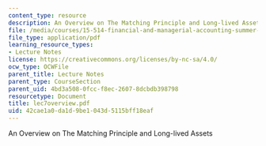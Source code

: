 ```yaml
---
content_type: resource
description: An Overview on The Matching Principle and Long-lived Assets
file: /media/courses/15-514-financial-and-managerial-accounting-summer-2003/42cae1a0da1d9be1043d5115bff18eaf_lec7overview.pdf
file_type: application/pdf
learning_resource_types:
- Lecture Notes
license: https://creativecommons.org/licenses/by-nc-sa/4.0/
ocw_type: OCWFile
parent_title: Lecture Notes
parent_type: CourseSection
parent_uid: 4bd3a508-0fcc-f8ec-2607-8dcbdb398798
resourcetype: Document
title: lec7overview.pdf
uid: 42cae1a0-da1d-9be1-043d-5115bff18eaf
---
```

An Overview on The Matching Principle and Long-lived Assets